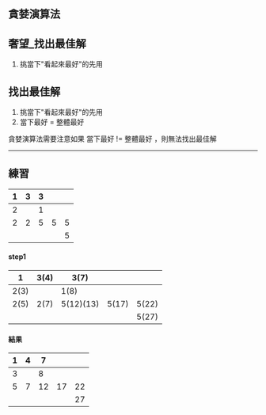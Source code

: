 
## 貪婪演算法

## 奢望_找出最佳解
1. 挑當下"看起來最好"的先用


## 找出最佳解
1. 挑當下"看起來最好"的先用
2. 當下最好 = 整體最好

貪婪演算法需要注意如果 當下最好 != 整體最好 ，則無法找出最佳解

---

## 練習

| 1   | 3   | 3   |     |     |
| --- | --- | --- | --- | --- |
| 2   |     | 1   |     |     |
| 2   | 2   | 5   | 5   | 5   |
|     |     |     |     | 5   |

#### step1

| 1    | 3(4) | 3(7)      |       |       |
| ---- | ---- | --------- | ----- | ----- |
| 2(3) |      | 1(8)      |       |       |
| 2(5) | 2(7) | 5(12)(13) | 5(17) | 5(22) |
|      |      |           |       | 5(27) |


#### 結果

| 1   | 4   | 7   |     |     |
| --- | --- | --- | --- | --- |
| 3   |     | 8   |     |     |
| 5   | 7   | 12  | 17  | 22  |
|     |     |     |     | 27  |
